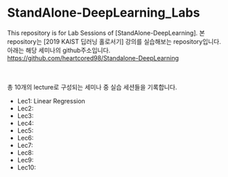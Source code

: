 # StandAlone-DeepLearning_Labs
 This repository is for Lab Sessions of [StandAlone-DeepLearning].
 본 repository는 [2019 KAIST 딥러닝 홀로서기] 강의를 실습해보는 repository입니다.<br>
아래는 해당 세미나의 github주소입니다.<br>
https://github.com/heartcored98/Standalone-DeepLearning

<br><br>
총 10개의 lecture로 구성되는 세미나 중 실습 세션들을 기록합니다.
- Lec1: Linear Regression
- Lec2: 
- Lec3: 
- Lec4: 
- Lec5: 
- Lec6: 
- Lec7: 
- Lec8: 
- Lec9: 
- Lec10: 






